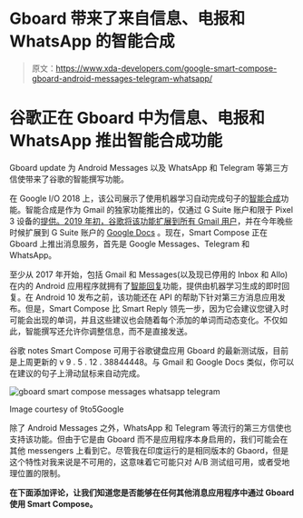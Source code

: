 # Gboard 带来了来自信息、电报和 WhatsApp 的智能合成

> 原文：<https://www.xda-developers.com/google-smart-compose-gboard-android-messages-telegram-whatsapp/>

# 谷歌正在 Gboard 中为信息、电报和 WhatsApp 推出智能合成功能

Gboard update 为 Android Messages 以及 WhatsApp 和 Telegram 等第三方信使带来了谷歌的智能撰写功能。

在 Google I/O 2018 上，该公司展示了使用机器学习自动完成句子的[智能合成](https://www.xda-developers.com/gmail-smart-compose-google-photos-one-tap/)功能。智能合成是作为 Gmail 的独家功能推出的，仅通过 G Suite 账户和限于 Pixel 3 设备的[提供。2019 年初，](https://www.xda-developers.com/google-pixel-3-smart-compose-gmail/)[谷歌将该功能扩展到所有 Gmail 用户](https://www.xda-developers.com/smart-compose-gmail-android-more-users/)，并在今年晚些时候扩展到 G Suite 账户的 [Google Docs](https://www.xda-developers.com/gmails-smart-compose-feature-coming-google-docs-g-suite-users/) 。现在，Smart Compose 正在 Gboard 上推出消息服务，首先是 Google Messages、Telegram 和 WhatsApp。

至少从 2017 年开始，包括 Gmail 和 Messages(以及现已停用的 Inbox 和 Allo)在内的 Android 应用程序就拥有了[智能回复](https://www.xda-developers.com/smart-reply-android-messages-rolling-out-project-fi/)功能，提供由机器学习生成的即时回复。在 Android 10 发布之前，该功能还在 API 的帮助下针对第三方消息应用发布。但是，Smart Compose 比 Smart Reply 领先一步，因为它会建议您键入时可能会出现的单词，并且这些建议也会随着每个添加的单词而动态变化。不仅如此，智能撰写还允许你调整信息，而不是直接发送。

谷歌 notes Smart Compose 可用于谷歌键盘应用 Gboard 的最新测试版，目前是上周更新的 v 9 . 5 . 12 . 38844448。与 Gmail 和 Google Docs 类似，你可以在建议的句子上滑动鼠标来自动完成。

 <picture>![gboard smart compose messages whatsapp telegram](img/c25b9d03fab4968a178c2e6fec73a63a.png)</picture> 

Image courtesy of 9to5Google

除了 Android Messages 之外，WhatsApp 和 Telegram 等流行的第三方信使也支持该功能。但由于它是由 Gboard 而不是应用程序本身启用的，我们可能会在其他 messengers 上看到它。尽管我在印度运行的是相同版本的 Gbaord，但是这个特性对我来说是不可用的，这意味着它可能只对 A/B 测试组可用，或者受地理位置的限制。

**在下面添加评论，让我们知道您是否能够在任何其他消息应用程序中通过 Gboard 使用 Smart Compose。**